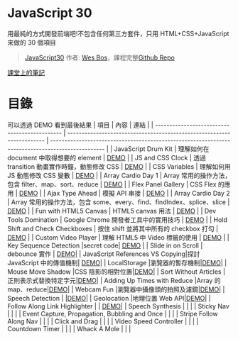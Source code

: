 # JavaScript 30

用最純的方式開發前端吧!不包含任何第三方套件，只用 HTML+CSS+JavaScript 來做的 30 個項目

> [JavaScript30](https://wesbos.com/courses) 作者: [Wes Bos](https://github.com/wesbos)，課程完整[Github Repo](https://github.com/wesbos/JavaScript30)

[課堂上的筆記](https://code-surfing.coderbridge.io/series/475b9b6babe4472eb4b9fb4f123f167e)

# 目錄

可以透過 DEMO 看到最後結果
| 項目 | 內容 | 連結 |
| --------------------------------------------- | ---------------------------------------------------------------------- | ------------------------------------------------------------------------------------------------- |
| JavaScript Drum Kit | 理解如何在 document 中取得想要的 element | [DEMO](https://wayne201299.github.io/JS30/01%20-%20Drum%20Kit/) |
| JS and CSS Clock | 透過 transition 動畫實作時鐘，動態修改 CSS | [DEMO](https://wayne201299.github.io/JS30/02%20-%20Clock/) |
| CSS Variables | 理解如何用 JS 動態修改 CSS 變數 | [DEMO](https://wayne201299.github.io/JS30/03%20-%20CSS%20Variables/) |
| Array Cardio Day 1 | Array 常用的操作方法，包含 filter、map、sort、reduce | [DEMO](https://wayne201299.github.io/JS30/04%20-%20Array%20Cardio%2001/) |
| Flex Panel Gallery | CSS Flex 的應用 | [DEMO](https://wayne201299.github.io/JS30/05%20-%20Flex%20Panel%20Gallery/) |
| Ajax Type Ahead | 模擬 API 串接 | [DEMO](https://wayne201299.github.io/JS30/06%20-%20Type%20Ahead/) |
| Array Cardio Day 2 | Array 常用的操作方法，包含 some、every、find、findIndex、splice、slice | [DEMO](https://wayne201299.github.io/JS30/07%20-%20Array%20Cardio%2002/) |
| Fun with HTML5 Canvas | HTML5 canvas 用法 | [DEMO](https://wayne201299.github.io/JS30/08%20-%20HTML5%20Canvas/) |
| Dev Tools Domination | Google Chrome 開發者工具中的實用技巧 | [DEMO](https://wayne201299.github.io/JS30/09%20-%20DevTools%20Domination/) |
| Hold Shift and Check Checkboxes | 按住 shift 並將其中所有的 checkbox 打勾 | [DEMO](https://wayne201299.github.io/JS30/10%20-%20Hold%20Shift%20And%20Check%20Checkboxes/) |
| Custom Video Player | 理解 HTML5 中 Video 標籤的使用 | [DEMO](https://wayne201299.github.io/JS30/11%20-%20Custom%20Video%20Player/) |
| Key Sequence Detection |secret code| [DEMO](https://wayne201299.github.io/JS30/12%20-%20Key%20Sequence%20Detection/) |
| Slide in on Scroll | debounce 實作 | [DEMO](https://wayne201299.github.io/JS30/13%20-%20Slide%20in%20on%20Scroll/)|
| JavaScript References VS Copying|探討 JavaScript 中的傳值機制| [DEMO](https://wayne201299.github.io/JS30/14%20-%20JavaScript%20References%20VS%20Copying/)|
| LocalStorage |瀏覽器的暫存機制|[DEMO](https://wayne201299.github.io/JS30/15%20-%20LocalStorage/)|
| Mouse Move Shadow |CSS 陰影的相對位置|[DEMO](https://wayne201299.github.io/JS30/16%20-%20Mouse%20Move%20Shadow/)|
| Sort Without Articles |正則表示式替換特定字元|[DEMO](https://wayne201299.github.io/JS30/17%20-%20Sort%20Without%20Articles/)|
| Adding Up Times with Reduce |Array 的 map、reduce|[DEMO](https://wayne201299.github.io/JS30/18%20-%20Adding%20Up%20Times%20with%20Reduce/)|
| Webcam Fun |瀏覽器中攝像頭的拍照及濾鏡|[DEMO](https://wayne201299.github.io/JS30/19%20-%20Webcam%20Fun/)|
| Speech Detection | |[DEMO](https://wayne201299.github.io/JS30/20%20-%20Speech%20Detection/)|
| Geolocation |地理位置 Web API|[DEMO](https://wayne201299.github.io/JS30/21%20-%20Geolocation/)|
| Follow Along Link Highlighter | | [DEMO](https://wayne201299.github.io/JS30/22%20-%20Follow%20Along%20Link%20Highlighter/)|
| Speech Synthesis | | |
| Sticky Nav | | |
| Event Capture, Propagation, Bubbling and Once | | |
| Stripe Follow Along Nav | | |
| Click and Drag | | |
| Video Speed Controller | | |
| Countdown Timer | | |
| Whack A Mole | | |

